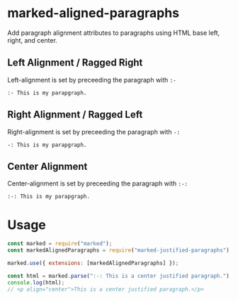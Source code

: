 # marked-aligned-paragraphs

Add paragraph alignment attributes to paragraphs using HTML base left, right, and center.

## Left Alignment / Ragged Right

Left-alignment is set by preceeding the paragraph with  `:- `

```
:- This is my parapgraph.
```

## Right Alignment / Ragged Left

Right-alignment is set by preceeding the paragraph with  `-: `

```
-: This is my parapgraph.
```

## Center Alignment

Center-alignment is set by preceeding the paragraph with  `:-: `

```
:-: This is my parapgraph.
```

# Usage
<!-- Show most examples of how to use this extension -->

```js
const marked = require("marked");
const markedAlignedParagraphs = require("marked-justified-paragraphs");

marked.use({ extensions: [markedAlignedParagraphs] });

const html = marked.parse(":-: This is a center justified paragraph.");
console.log(html);
// <p align="center">This is a center justified paragraph.</p>
```
